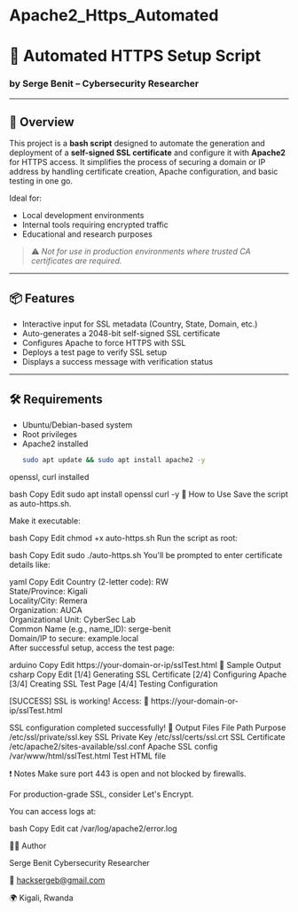 # Apache2_Https_Automated

# 🔐 Automated HTTPS Setup Script

### by **Serge Benit** – Cybersecurity Researcher

---

## 🧾 Overview

This project is a **bash script** designed to automate the generation and deployment of a **self-signed SSL certificate** and configure it with **Apache2** for HTTPS access. It simplifies the process of securing a domain or IP address by handling certificate creation, Apache configuration, and basic testing in one go.

Ideal for:
- Local development environments
- Internal tools requiring encrypted traffic
- Educational and research purposes

> ⚠️ *Not for use in production environments where trusted CA certificates are required.*

---

## 📦 Features

- Interactive input for SSL metadata (Country, State, Domain, etc.)
- Auto-generates a 2048-bit self-signed SSL certificate
- Configures Apache to force HTTPS with SSL
- Deploys a test page to verify SSL setup
- Displays a success message with verification status

---

## 🛠️ Requirements

- Ubuntu/Debian-based system
- Root privileges
- Apache2 installed  
  ```bash
  sudo apt update && sudo apt install apache2 -y
openssl, curl installed

bash
Copy
Edit
sudo apt install openssl curl -y
🚀 How to Use
Save the script as auto-https.sh.

Make it executable:

bash
Copy
Edit
chmod +x auto-https.sh
Run the script as root:

bash
Copy
Edit
sudo ./auto-https.sh
You'll be prompted to enter certificate details like:

yaml
Copy
Edit
Country (2-letter code): RW  
State/Province: Kigali  
Locality/City: Remera  
Organization: AUCA  
Organizational Unit: CyberSec Lab  
Common Name (e.g., name_ID): serge-benit  
Domain/IP to secure: example.local  
After successful setup, access the test page:

arduino
Copy
Edit
https://your-domain-or-ip/sslTest.html
🧪 Sample Output
csharp
Copy
Edit
[1/4] Generating SSL Certificate
[2/4] Configuring Apache
[3/4] Creating SSL Test Page
[4/4] Testing Configuration

[SUCCESS] SSL is working! Access:
🔗 https://your-domain-or-ip/sslTest.html


SSL configuration completed successfully!
📁 Output Files
File Path	Purpose
/etc/ssl/private/ssl.key	SSL Private Key
/etc/ssl/certs/ssl.crt	SSL Certificate
/etc/apache2/sites-available/ssl.conf	Apache SSL config
/var/www/html/sslTest.html	Test HTML file

❗ Notes
Make sure port 443 is open and not blocked by firewalls.

For production-grade SSL, consider Let's Encrypt.

You can access logs at:

bash
Copy
Edit
cat /var/log/apache2/error.log



👨‍💻 Author

Serge Benit
Cybersecurity Researcher

📧 hacksergeb@gmail.com

🌍 Kigali, Rwanda
